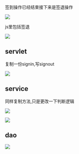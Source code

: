 签到操作已经结束接下来是签退操作

![](https://sumomoriaty.oss-cn-beijing.aliyuncs.com/markdown/20190722195345.png)

js里包括签退

![](https://sumomoriaty.oss-cn-beijing.aliyuncs.com/markdown/20190722195502.png)

## servlet

复制一份signin,写signout

![](https://sumomoriaty.oss-cn-beijing.aliyuncs.com/markdown/20190722195742.png)

## service

同样复制方法,只是更改一下判断逻辑

![](https://sumomoriaty.oss-cn-beijing.aliyuncs.com/markdown/20190722195853.png)

![](https://sumomoriaty.oss-cn-beijing.aliyuncs.com/markdown/20190722200142.png)

## dao

![](https://sumomoriaty.oss-cn-beijing.aliyuncs.com/markdown/20190722200311.png)
